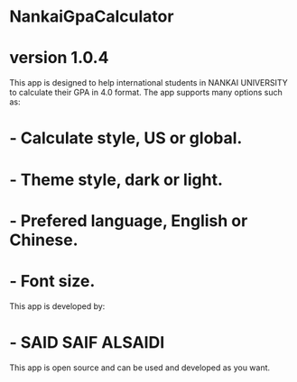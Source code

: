 # NankaiGpaCalculator
# version 1.0.4
This app is designed to help international students in NANKAI UNIVERSITY to calculate their GPA in 4.0 format.
The app supports many options such as:
# - Calculate style, US or global.
# - Theme style, dark or light.
# - Prefered language, English or Chinese.
# - Font size.
 This app is developed by:
# - SAID SAIF ALSAIDI
 This app is open source and can be used and developed as you want. 
